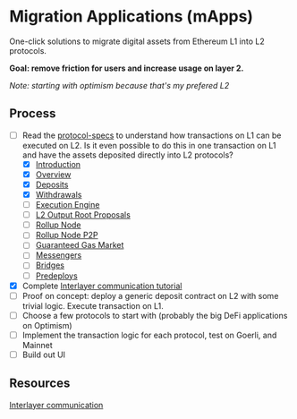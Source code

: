 # Migration Applications (mApps)

One-click solutions to migrate digital assets from Ethereum L1 into L2 protocols.

**Goal: remove friction for users and increase usage on layer 2.**

_Note: starting with optimism because that's my prefered L2_

## Process

- [ ] Read the [protocol-specs](https://github.com/ethereum-optimism/optimism/tree/develop/specs) to understand how transactions on L1 can be executed on L2. Is it even possible to do this in one transaction on L1 and have the assets deposited directly into L2 protocols?
  - [X] [Introduction](https://github.com/ethereum-optimism/optimism/blob/develop/specs/introduction.md)
  - [X] [Overview](https://github.com/ethereum-optimism/optimism/blob/develop/specs/overview.md)
  - [X] [Deposits](https://github.com/ethereum-optimism/optimism/blob/develop/specs/deposits.md)
  - [X] [Withdrawals](https://github.com/ethereum-optimism/optimism/blob/develop/specs/withdrawals.md)
  - [ ] [Execution Engine](https://github.com/ethereum-optimism/optimism/blob/develop/specs/exec-engine.md)
  - [ ] [L2 Output Root Proposals](https://github.com/ethereum-optimism/optimism/blob/develop/specs/proposals.md)
  - [ ] [Rollup Node](https://github.com/ethereum-optimism/optimism/blob/develop/specs/rollup-node.md)
  - [ ] [Rollup Node P2P](https://github.com/ethereum-optimism/optimism/blob/develop/specs/rollup-node-p2p.md)
  - [ ] [Guaranteed Gas Market](https://github.com/ethereum-optimism/optimism/blob/develop/specs/guaranteed-gas-market.md)
  - [ ] [Messengers](https://github.com/ethereum-optimism/optimism/blob/develop/specs/messengers.md)
  - [ ] [Bridges](https://github.com/ethereum-optimism/optimism/blob/develop/specs/bridges.md)
  - [ ] [Predeploys](https://github.com/ethereum-optimism/optimism/blob/develop/specs/predeploys.md)
- [X] Complete [Interlayer communication tutorial](https://github.com/ethereum-optimism/optimism-tutorial/tree/main/cross-dom-comm)
- [ ] Proof on concept: deploy a generic deposit contract on L2 with some trivial logic. Execute transaction on L1.
- [ ] Choose a few protocols to start with (probably the big DeFi applications on Optimism)
- [ ] Implement the transaction logic for each protocol, test on Goerli, and Mainnet
- [ ] Build out UI

## Resources

[Interlayer communication](https://github.com/ethereum-optimism/optimism-tutorial/tree/main/cross-dom-comm)
